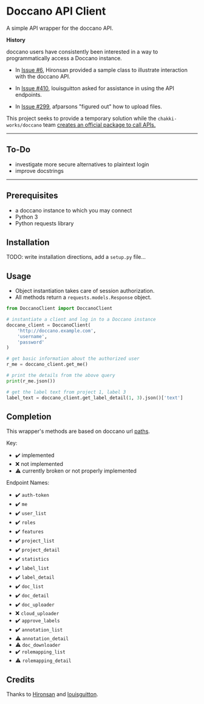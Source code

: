 # Doccano API Client

A simple API wrapper for the doccano API.

**History**

doccano users have consistently been interested in a way to programmatically access a Doccano instance.

- In [Issue #6](https://github.com/chakki-works/doccano/issues/6#issuecomment-489924577), Hironsan provided a sample class to illustrate interaction with the doccano API. 

- In [Issue #410](https://github.com/chakki-works/doccano/issues/410), louisguitton asked for assistance in using the API endpoints.

- In [Issue #299](https://github.com/chakki-works/doccano/issues/299#issuecomment-555692983), afparsons "figured out" how to upload files.

This project seeks to provide a temporary solution while the `chakki-works/doccano` team [creates an official package to call APIs.](https://github.com/chakki-works/doccano/issues/299#issuecomment-557037552)

---

## To-Do

- investigate more secure alternatives to plaintext login
- improve docstrings
  
---

## Prerequisites
- a doccano instance to which you may connect
- Python 3
- Python requests library

## Installation

TODO: write installation directions, add a `setup.py` file...

## Usage

- Object instantiation takes care of session authorization.
- All methods return a `requests.models.Response` object.

```python
from DoccanoClient import DoccanoClient

# instantiate a client and log in to a Doccano instance
doccano_client = DoccanoClient(
    'http://doccano.example.com',
    'username',
    'password'
)

# get basic information about the authorized user
r_me = doccano_client.get_me()

# print the details from the above query
print(r_me.json())

# get the label text from project 1, label 3
label_text = doccano_client.get_label_detail(1, 3).json()['text']

```

## Completion

This wrapper's methods are based on doccano url [paths](https://github.com/chakki-works/doccano/blob/master/app/api/urls.py).

Key:

- ✔️ implemented
- ❌ not implemented
- ⚠️ currently broken or not properly implemented

Endpoint Names:

- ✔️ `auth-token`
- ✔️ `me`
- ✔️ `user_list`
- ✔️ `roles`
- ✔️ `features`
- ✔️ `project_list`
- ✔️ `project_detail`
- ✔️ `statistics`
- ✔️ `label_list`
- ✔️ `label_detail`
- ✔️ `doc_list`
- ✔️ `doc_detail`
- ✔️ `doc_uploader`
- ❌ `cloud_uploader`
- ✔️ `approve_labels`
- ✔️ `annotation_list`
- ⚠️ `annotation_detail`
- ⚠️ `doc_downloader`
- ✔️ `rolemapping_list`
- ⚠️ `rolemapping_detail`

## Credits

Thanks to [Hironsan](https://github.com/Hironsan) and [louisguitton](https://github.com/louisguitton).